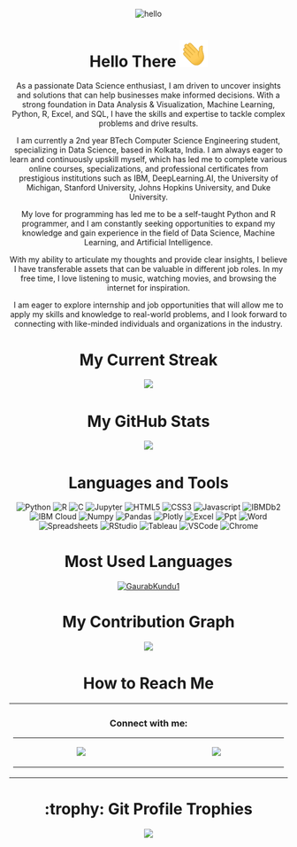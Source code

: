 
<p align="center">
  <img width="1000px" height="200px" src="https://user-images.githubusercontent.com/86102231/212647044-9450f06b-2eb6-4633-b1fb-4d02112a6cb6.png" alt="hello">
</p>
<h1 align="center"> Hello There <img src="https://raw.githubusercontent.com/ABSphreak/ABSphreak/master/gifs/Hi.gif" width="50px"> </h1> 

<p align="center">
	As a passionate Data Science enthusiast, I am driven to uncover insights and solutions that can help businesses make informed decisions. With a strong foundation in Data Analysis & Visualization, Machine Learning, Python, R, Excel, and SQL, I have the skills and expertise to tackle complex problems and drive results.</p>
<p align="center">
I am currently a 2nd year BTech Computer Science Engineering student, specializing in Data Science, based in Kolkata, India. I am always eager to learn and continuously upskill myself, which has led me to complete various online courses, specializations, and professional certificates from prestigious institutions such as IBM, DeepLearning.AI, the University of Michigan, Stanford University, Johns Hopkins University, and Duke University. 
</p>
<p align="center">
My love for programming has led me to be a self-taught Python and R programmer, and I am constantly seeking opportunities to expand my knowledge and gain experience in the field of Data Science, Machine Learning, and Artificial Intelligence.
</p>
<p align="center">
With my ability to articulate my thoughts and provide clear insights, I believe I have transferable assets that can be valuable in different job roles. In my free time, I love listening to music, watching movies, and browsing the internet for inspiration.
</p>
<p align="center">
I am eager to explore internship and job opportunities that will allow me to apply my skills and knowledge to real-world problems, and I look forward to connecting with like-minded individuals and organizations in the industry.
</p>



<h1 align="center"> My Current Streak </h1>

<p align="center">
	
  <img width="48%" src="https://github-readme-streak-stats.herokuapp.com/?user=GaurabKundu1&theme=tokyonight" />
  
</p>

<h1 align="center"> My GitHub Stats </h1> 
	
<p align="center">
<a href="https://github.com/GaurabKundu1/">
  <img src="https://github-readme-stats.vercel.app/api?username=GaurabKundu1&include_all_commits=true&count_private=true&show_icons=true&line_height=20&title_color=7A7ADB&icon_color=2234AE&text_color=D3D3D3&bg_color=0,000000,130F40" width="48%"/>
</a>
</p>


<h1 align="center"> Languages and Tools </h1>

<p align="center">
<img alt="Python" src="https://img.shields.io/badge/python-%2314354C.svg?&style=for-the-badge&logo=python&logoColor=white"/>
<img alt="R" src="https://img.shields.io/badge/R-276DC3?style=for-the-badge&logo=r&logoColor=white"/>
<img alt="C" src="https://img.shields.io/badge/C-%2314854C.svg?&style=for-the-badge&logo=c&logoColor=white"/>
<img alt="Jupyter" src="https://img.shields.io/badge/Jupyter-F37626.svg?&style=for-the-badge&logo=Jupyter&logoColor=white"/>
<img alt="HTML5" src="https://img.shields.io/badge/html5-%23E34F26.svg?&style=for-the-badge&logo=html5&logoColor=white"/>
<img alt="CSS3" src="https://img.shields.io/badge/css3-%231572B6.svg?&style=for-the-badge&logo=css3&logoColor=white"/>
<img alt="Javascript" src="https://img.shields.io/badge/javascript-%2300599C.svg?&style=for-the-badge&logo=javascript&ogoColor=white"/>
<img alt="IBMDb2" src="https://img.shields.io/badge/ibmdb2-%2300f.svg?&style=for-the-badge&logo=ibmdb2&logoColor=white"/>
<img alt="IBM Cloud" src="https://img.shields.io/badge/IBMCloud-%23FF9900.svg?&style=for-the-badge&logo=ibm-cloud&logoColor=white"/>
<img alt="Numpy" src="https://img.shields.io/badge/Numpy-777BB4?style=for-the-badge&logo=numpy&logoColor=white"/>
<img alt="Pandas" src="https://img.shields.io/badge/Pandas-2C2D72?style=for-the-badge&logo=pandas&logoColor=white"/>
<img alt="Plotly" src="https://img.shields.io/badge/Plotly-239120?style=for-the-badge&logo=plotly&logoColor=white"/>
<img alt="Excel " src="https://img.shields.io/badge/Microsoft_Excel-217346?style=for-the-badge&logo=microsoft-excel&logoColor=white "/> 
<img alt="Ppt" src="https://img.shields.io/badge/Microsoft_PowerPoint-B7472A?style=for-the-badge&logo=microsoft-powerpoint&logoColor=white "/> 
<img alt="Word" src="https://img.shields.io/badge/Microsoft_Word-2B579A?style=for-the-badge&logo=microsoft-word&logoColor=white "/> 
<img alt="Spreadsheets" src="https://img.shields.io/badge/Google%20Sheets-34A853?style=for-the-badge&logo=google-sheets&logoColor=white "/> 
<img alt="RStudio" src="https://img.shields.io/badge/rstudio-143?style=for-the-badge&logo=rstudio&logoColor=blue&color=blue&labelColor=white "/> 
<img alt="Tableau" src="https://img.shields.io/badge/Tableau-66595C?style=for-the-badge&logo=Tableau&logoColor=white "/> 
<img alt="VSCode" src="https://img.shields.io/badge/Visual_Studio_Code-0078D4?style=for-the-badge&logo=visual%20studio%20code&logoColor=white "/> 
<img alt="Chrome" src="https://img.shields.io/badge/Google_chrome-4285F4?style=for-the-badge&logo=Google-chrome&logoColor=white "/> 
</p>


<h1 align="center"> Most Used Languages </h1>

<p align="center">
<a href="https://github.com/GaurabKundu1/">
  <img src="https://github-readme-stats.vercel.app/api/top-langs?username=GaurabKundu1&show_icons=true&locale=en&layout=compact&line_height=20&title_color=7A7ADB&icon_color=2234AE&text_color=D3D3D3&bg_color=0,000000,130F40" width="375"  alt="GaurabKundu1"/>
</a>
</p>

<h1 align="center"> My Contribution Graph </h1>

<p align="center">
<a href="https://github.com/GaurabKundu1/">
<img src="https://github-readme-activity-graph.cyclic.app/graph?username=GaurabKundu1&theme=react-dark">
</a>
</p>
<!-- Social -->

<h1 align="center"> How to Reach Me </h1>

<table align="center" width="100%">
    </td>
    <td align="center">
      <h3>Connect with me:</h3>
      <table>
        <tr>
          <td align="left" width="300">
<p align="center">
            <a href="https://twitter.com/GaurabKundu6">
              <img width="30%" src="https://cdn2.iconfinder.com/data/icons/social-media-2199/64/social_media_isometric_6-twitter-512.png" />
            </a>
</p>
          </td>
	  <td align="left" width="300">
<p align="center">
            <a href="https://www.linkedin.com/in/gaurab-kundu/">
              <img width="30%"src="https://cdn2.iconfinder.com/data/icons/social-media-2199/64/social_media_isometric_14-linkedin-512.png" />
            </a>
</p>
          </td>    
        </tr>
      </table>
	</td>
</table>
    

<h1 align="center"> :trophy: Git Profile Trophies </h1>

<p align="center">
<a href="https://github.com/GaurabKundu1/">
<img src="https://github-profile-trophy.vercel.app/?username=GaurabKundu1&theme=algolia">
</a>
</p>




    
<!---
GaurabKundu1/GaurabKundu1 is a ✨ special ✨ repository because its `README.md` (this file) appears on your GitHub profile.
You can click the Preview link to take a look at your changes.
--->
